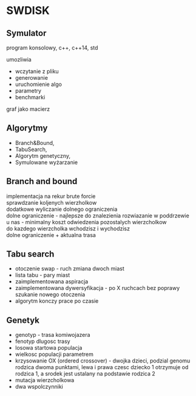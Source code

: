 # SWDISK

## Symulator
program konsolowy, c++, c++14, std

umozliwia
* wczytanie z pliku
* generowanie
* uruchomienie algo
* parametry
* benchmarki

graf jako macierz

## Algorytmy
* Branch&Bound,
* TabuSearch,
* Algorytm genetyczny,
* Symulowane wyżarzanie

## Branch and bound
implementacja na rekur brute forcie  
sprawdzanie koljenych wierzholkow  
dodatkowe wyliczanie dolnego ograniczenia  
dolne ograniczenie - najlepsze do znalezienia rozwiazanie w poddrzewie  
u nas - minimalny koszt odwiedzenia pozostalych wierzcholkow  
do kazdego wierzcholka wchodzisz i wychodzisz  
dolne ograniczenie + aktualna trasa  

## Tabu search
* otoczenie swap - ruch zmiana dwoch miast
* lista tabu - pary miast
* zaimplementowana aspiracja
* zaimplementowana dywersyfikacja - po X ruchcach bez poprawy szukanie nowego otoczenia
* algorytm konczy prace po czasie

## Genetyk
* genotyp - trasa komiwojazera
* fenotyp dlugosc trasy
* losowa startowa populacja
* wielkosc populacji parametrem
* krzysowanie OX (ordered crossover) - dwojka dzieci, podzial genomu rodzica dwoma punktami, lewa i prawa czesc dziecko 1 otrzymuje od rodzica 1, a srodek jest ustalany na podstawie rodzica 2
* mutacja wierzcholkowa
* dwa wspolczynniki
